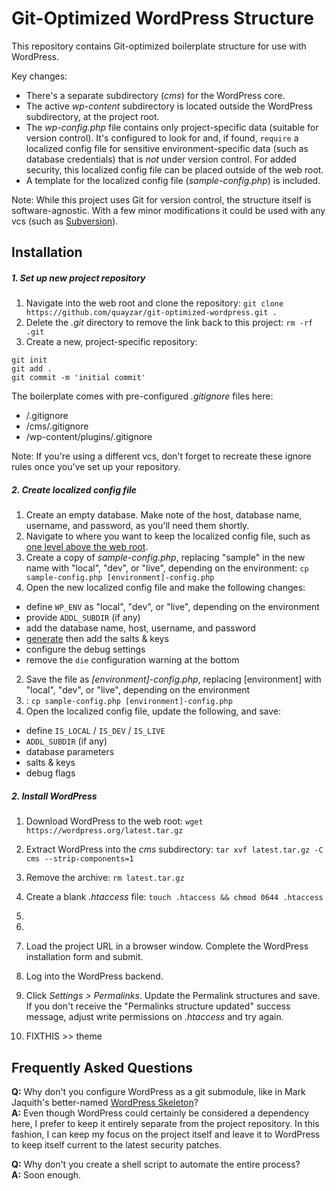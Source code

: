 Git-Optimized WordPress Structure
=================================

This repository contains Git-optimized boilerplate structure for use with WordPress. 

Key changes:
 * There's a separate subdirectory (_cms_) for the WordPress core.
 * The active _wp-content_ subdirectory is located outside the WordPress subdirectory, at the project root. 
 * The _wp-config.php_ file contains only project-specific data (suitable for version control). It's configured to look for and, if found, `require` a localized config file for sensitive environment-specific data (such as database credentials) that is *not* under version control. For added security, this localized config file can be placed outside of the web root.
 * A template for the localized config file (_sample-config.php_) is included.

Note: While this project uses Git for version control, the structure itself is software-agnostic. With a few minor modifications it could be used with any vcs (such as [Subversion](https://subversion.apache.org/)). 

Installation
------------

##### 1. Set up new project repository
 1. Navigate into the web root and clone the repository: `git clone https://github.com/quayzar/git-optimized-wordpress.git .`
 2. Delete the _.git_ directory to remove the link back to this project: `rm -rf .git`
 3. Create a new, project-specific repository:
```
git init
git add .
git commit -m 'initial commit'
```
The boilerplate comes with pre-configured _.gitignore_ files here:
 * /.gitignore
 * /cms/.gitignore
 * /wp-content/plugins/.gitignore
 
Note: If you're using a different vcs, don't forget to recreate these ignore rules once you've set up your repository.

##### 2. Create localized config file
 1. Create an empty database. Make note of the host, database name, username, and password, as you'll need them shortly.
 2. Navigate to where you want to keep the localized config file, such as [one level above the web root](http://wordpress.stackexchange.com/questions/58391/is-moving-wp-config-outside-the-web-root-really-beneficial).
 3. Create a copy of _sample-config.php_, replacing "sample" in the new name with "local", "dev", or "live", depending on the environment: `cp sample-config.php [environment]-config.php`
 4. Open the new localized config file and make the following changes:
 * define `WP_ENV` as "local", "dev", or "live", depending on the environment
 * provide `ADDL_SUBDIR` (if any)
 * add the database name, host, username, and password
 * [generate](https://api.wordpress.org/secret-key/1.1/salt/) then add the salts & keys
 * configure the debug settings
 * remove the `die` configuration warning at the bottom
 2. Save the file as _[environment]-config.php_, replacing [environment] with "local", "dev", or "live", depending on the environment
 3. : `cp sample-config.php [environment]-config.php` 
 2. Open the localized config file, update the following, and save:
 * define `IS_LOCAL` / `IS_DEV` / `IS_LIVE`
 * `ADDL_SUBDIR` (if any)
 * database parameters
 * salts & keys
 * debug flags


##### 2. Install WordPress
 1. Download WordPress to the web root: `wget https://wordpress.org/latest.tar.gz`
 2. Extract WordPress into the _cms_ subdirectory: `tar xvf latest.tar.gz -C cms --strip-components=1`
 3. Remove the archive: `rm latest.tar.gz`
 4. Create a blank _.htaccess_ file: `touch .htaccess && chmod 0644 .htaccess`
 5. 
 6. 
 
 10. Load the project URL in a browser window. Complete the WordPress installation form and submit. 
 11. Log into the WordPress backend.
 12. Click _Settings > Permalinks_. Update the Permalink structures and save. If you don't receive the "Permalinks structure updated" success message, adjust write permissions on _.htaccess_ and try again.
 13. FIXTHIS >> theme

Frequently Asked Questions
--------------------------

**Q:** Why don't you configure WordPress as a git submodule, like in Mark Jaquith's better-named [WordPress Skeleton](https://github.com/markjaquith/WordPress-Skeleton)?  
**A:** Even though WordPress could certainly be considered a dependency here, I prefer to keep it entirely separate from the project repository. In this fashion, I can keep my focus on the project itself and leave it to WordPress to keep itself current to the latest security patches.

**Q:** Why don't you create a shell script to automate the entire process?  
**A:** Soon enough.
